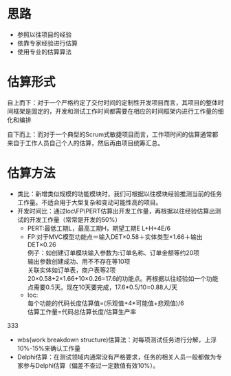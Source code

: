 # 思路
* 参照以往项目的经验
* 依靠专家经验进行估算
* 使用专业的估算算法

# 估算形式
自上而下：对于一个严格约定了交付时间的定制性开发项目而言，其项目的整体时间框架是固定的，开发和测试工作时间都需要在相应的时间框架内进行工作量的细化和编排

自下而上：而对于一个典型的Scrum式敏捷项目而言，工作项时间的估算通常都来自于工作人员自己个人的估算，然后再由项目统筹汇总。

# 估算方法
* 类比：新增类似规模的功能模块时，我们可根据以往模块经验推测当前的任务工作量。不适合用于大型复杂和变动可能性高的项目。
* 开发时间比：通过loc\FP\PERT估算出开发工作量，再根据以往经验估算出测试的开发工作量（常常是开发的50%）
    - PERT:最低工期L，最高工期H，期望工期E L+H+4E/6
    - FP:对于MVC模型功能点＝输入DET×0.58＋实体类型×1.66＋输出DET×0.26   
        例子：如创建订单模块输入参数为:订单名称、订单金额等约20项  
        输出参数创建成功、用不不存在等10项  
        关联实体如订单表，商户表等2项  
        20×0.58+2×1.66+10×0.26=17.6的功能点。再根据以往经验如一个功能点需要0.5天。现在10天要完成，17.6*0.5/10=0.88人/天
    - loc:  
        每个功能的代码长度估算值=(乐观值+4*可能值+悲观值)/6  
        估算工作量=代码总估算长度/估算生产率

333
* wbs(work breakdown structure)估算法：对每项测试任务进行分解，上浮10%-15%来确认工作量
* Delphi估算：在测试领域内通常没有严格要求，任务的相关人员一般都做为专家参与Delphi估算（偏差不查过一定数值有效10%）。

